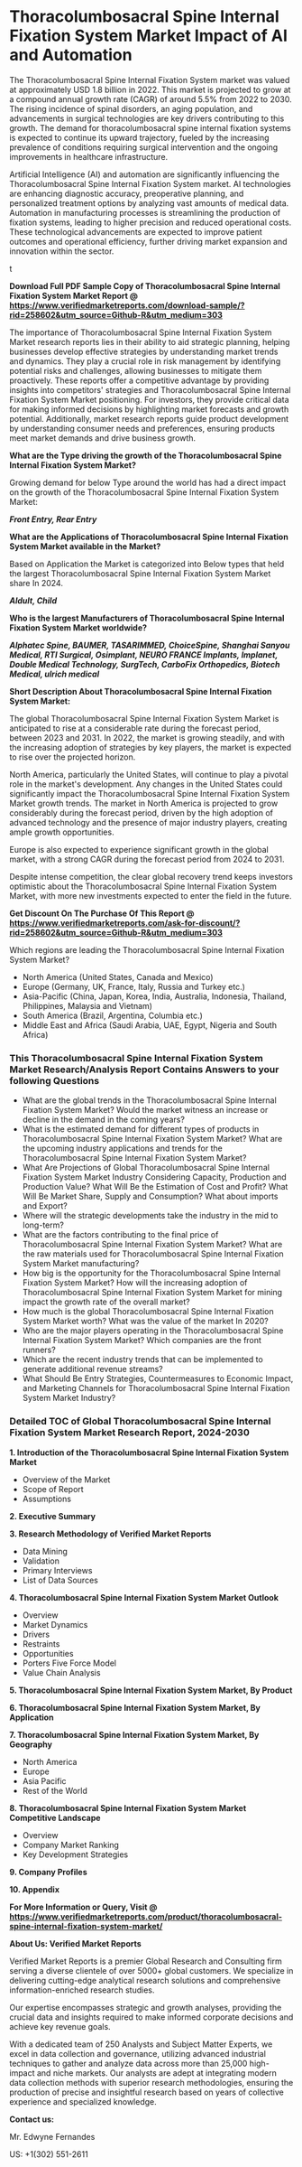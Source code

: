 <meta name="title" content="Global Thoracolumbosacral Spine Internal Fixation System Market Impact of AI and Automation"><meta name="description" content="The Thoracolumbosacral Spine Internal Fixation System market was valued at approximately USD 1.8 billion in 2022. This market is projected to grow at a compound annual"><meta name="title" content="Thoracolumbosacral Spine Internal Fixation System Market Size, Share, Scope, Trends, Growth, Opportunities, Analysis, Forecast"><h1>Thoracolumbosacral Spine Internal Fixation System Market Impact of AI and Automation</h1><p>The Thoracolumbosacral Spine Internal Fixation System market was valued at approximately USD 1.8 billion in 2022. This market is projected to grow at a compound annual growth rate (CAGR) of around 5.5% from 2022 to 2030. The rising incidence of spinal disorders, an aging population, and advancements in surgical technologies are key drivers contributing to this growth. The demand for thoracolumbosacral spine internal fixation systems is expected to continue its upward trajectory, fueled by the increasing prevalence of conditions requiring surgical intervention and the ongoing improvements in healthcare infrastructure.</p><p>Artificial Intelligence (AI) and automation are significantly influencing the Thoracolumbosacral Spine Internal Fixation System market. AI technologies are enhancing diagnostic accuracy, preoperative planning, and personalized treatment options by analyzing vast amounts of medical data. Automation in manufacturing processes is streamlining the production of fixation systems, leading to higher precision and reduced operational costs. These technological advancements are expected to improve patient outcomes and operational efficiency, further driving market expansion and innovation within the sector.</p>t</p><p id="" class=""><strong>Download Full PDF Sample Copy of Thoracolumbosacral Spine Internal Fixation System Market Report @ <a href="https://www.verifiedmarketreports.com/download-sample/?rid=258602&utm_source=Github-R&utm_medium=303" target="_blank">https://www.verifiedmarketreports.com/download-sample/?rid=258602&utm_source=Github-R&utm_medium=303</a></strong></p><p>The importance of&nbsp;Thoracolumbosacral Spine Internal Fixation System Market research reports lies in their ability to aid strategic planning, helping businesses develop effective strategies by understanding market trends and dynamics. They play a crucial role in risk management by identifying potential risks and challenges, allowing businesses to mitigate them proactively. These reports offer a competitive advantage by providing insights into competitors' strategies and Thoracolumbosacral Spine Internal Fixation System Market positioning. For investors, they provide critical data for making informed decisions by highlighting market forecasts and growth potential. Additionally, market research reports guide product development by understanding consumer needs and preferences, ensuring products meet market demands and drive business growth.</p><p><strong>What are the&nbsp;Type driving the growth of the Thoracolumbosacral Spine Internal Fixation System Market?</strong></p><p id="" class="">Growing demand for below Type around the world has had a direct impact on the growth of the Thoracolumbosacral Spine Internal Fixation System Market:</p><em><strong>Front Entry, Rear Entry</strong></em></p><strong>What are the&nbsp;Applications&nbsp;of Thoracolumbosacral Spine Internal Fixation System Market available in the Market?</strong></p><p id="" class="">Based on Application the Market is categorized into Below types that held the largest Thoracolumbosacral Spine Internal Fixation System Market share In 2024.</p><em><strong>Aldult, Child</strong></em></p><strong>Who is the largest Manufacturers of Thoracolumbosacral Spine Internal Fixation System Market worldwide?</strong></p><p><em><strong>Alphatec Spine, BAUMER, TASARIMMED, ChoiceSpine, Shanghai Sanyou Medical, RTI Surgical, Osimplant, NEURO FRANCE Implants, Implanet, Double Medical Technology, SurgTech, CarboFix Orthopedics, Biotech Medical, ulrich medical</strong></em></p><p id="" class=""><strong>Short Description About Thoracolumbosacral Spine Internal Fixation System Market:</strong></p><p>The global Thoracolumbosacral Spine Internal Fixation System Market is anticipated to rise at a considerable rate during the forecast period, between 2023 and 2031. In 2022, the market is growing steadily, and with the increasing adoption of strategies by key players, the market is expected to rise over the projected horizon.</p><p>North America, particularly the United States, will continue to play a pivotal role in the market's development. Any changes in the United States could significantly impact the Thoracolumbosacral Spine Internal Fixation System Market growth trends. The market in North America is projected to grow considerably during the forecast period, driven by the high adoption of advanced technology and the presence of major industry players, creating ample growth opportunities.</p><p>Europe is also expected to experience significant growth in the global market, with a strong CAGR during the forecast period from 2024 to 2031.</p><p>Despite intense competition, the clear global recovery trend keeps investors optimistic about the Thoracolumbosacral Spine Internal Fixation System Market, with more new investments expected to enter the field in the future.</p><p id="" class=""><strong>Get Discount On The Purchase Of This Report @ <a href="https://www.verifiedmarketreports.com/ask-for-discount/?rid=258602&utm_source=Github-R&utm_medium=303" target="_blank">https://www.verifiedmarketreports.com/ask-for-discount/?rid=258602&utm_source=Github-R&utm_medium=303</a></strong></p>Which regions are leading the Thoracolumbosacral Spine Internal Fixation System Market?</p><ul><li>North America (United States, Canada and Mexico)</li><li>Europe (Germany, UK, France, Italy, Russia and Turkey etc.)</li><li>Asia-Pacific (China, Japan, Korea, India, Australia, Indonesia, Thailand, Philippines, Malaysia and Vietnam)</li><li>South America (Brazil, Argentina, Columbia etc.)</li><li>Middle East and Africa (Saudi Arabia, UAE, Egypt, Nigeria and South Africa)</li></ul><h3 id="" class="">This Thoracolumbosacral Spine Internal Fixation System Market Research/Analysis Report Contains Answers to your following Questions</h3><ul><li>What are the global trends in the Thoracolumbosacral Spine Internal Fixation System Market? Would the market witness an increase or decline in the demand in the coming years?</li><li>What is the estimated demand for different types of products in Thoracolumbosacral Spine Internal Fixation System Market? What are the upcoming industry applications and trends for the Thoracolumbosacral Spine Internal Fixation System Market?</li><li>What Are Projections of Global Thoracolumbosacral Spine Internal Fixation System Market Industry Considering Capacity, Production and Production Value? What Will Be the Estimation of Cost and Profit? What Will Be Market Share, Supply and Consumption? What about imports and Export?</li><li>Where will the strategic developments take the industry in the mid to long-term?</li><li>What are the factors contributing to the final price of Thoracolumbosacral Spine Internal Fixation System Market? What are the raw materials used for Thoracolumbosacral Spine Internal Fixation System Market manufacturing?</li><li>How big is the opportunity for the Thoracolumbosacral Spine Internal Fixation System Market? How will the increasing adoption of Thoracolumbosacral Spine Internal Fixation System Market for mining impact the growth rate of the overall market?</li><li>How much is the global Thoracolumbosacral Spine Internal Fixation System Market worth? What was the value of the market In 2020?</li><li>Who are the major players operating in the Thoracolumbosacral Spine Internal Fixation System Market? Which companies are the front runners?</li><li>Which are the recent industry trends that can be implemented to generate additional revenue streams?</li><li>What Should Be Entry Strategies, Countermeasures to Economic Impact, and Marketing Channels for Thoracolumbosacral Spine Internal Fixation System Market Industry?</li></ul><h3 id="" class="">Detailed TOC of Global Thoracolumbosacral Spine Internal Fixation System Market Research Report, 2024-2030</h3><p id="" class=""><strong>1. Introduction of the Thoracolumbosacral Spine Internal Fixation System Market</strong></p><ul><li>Overview of the Market</li><li>Scope of Report</li><li>Assumptions</li></ul><p id="" class=""><strong>2. Executive Summary</strong></p><p id="" class=""><strong>3. Research Methodology of Verified Market Reports</strong></p><ul><li>Data Mining</li><li>Validation</li><li>Primary Interviews</li><li>List of Data Sources</li></ul><p id="" class=""><strong>4. Thoracolumbosacral Spine Internal Fixation System Market Outlook</strong></p><ul><li>Overview</li><li>Market Dynamics</li><li>Drivers</li><li>Restraints</li><li>Opportunities</li><li>Porters Five Force Model</li><li>Value Chain Analysis</li></ul><p id="" class=""><strong>5. Thoracolumbosacral Spine Internal Fixation System Market, By Product</strong></p><p id="" class=""><strong>6. Thoracolumbosacral Spine Internal Fixation System Market, By Application</strong></p><p id="" class=""><strong>7. Thoracolumbosacral Spine Internal Fixation System Market, By Geography</strong></p><ul><li>North America</li><li>Europe</li><li>Asia Pacific</li><li>Rest of the World</li></ul><p id="" class=""><strong>8. Thoracolumbosacral Spine Internal Fixation System Market Competitive Landscape</strong></p><ul><li>Overview</li><li>Company Market Ranking</li><li>Key Development Strategies</li></ul><p id="" class=""><strong>9. Company Profiles</strong></p><p id="" class=""><strong>10. Appendix</strong></p><p id="" class=""><strong>For More Information or Query, Visit @ <a href="https://www.verifiedmarketreports.com/product/thoracolumbosacral-spine-internal-fixation-system-market/" target="_blank">https://www.verifiedmarketreports.com/product/thoracolumbosacral-spine-internal-fixation-system-market/</a></strong></p><p id="" class=""><strong>About Us: Verified Market Reports</strong></p><p id="" class="">Verified Market Reports is a premier Global Research and Consulting firm serving a diverse clientele of over 5000+ global customers. We specialize in delivering cutting-edge analytical research solutions and comprehensive information-enriched research studies.</p><p id="" class="">Our expertise encompasses strategic and growth analyses, providing the crucial data and insights required to make informed corporate decisions and achieve key revenue goals.</p><p id="" class="">With a dedicated team of 250 Analysts and Subject Matter Experts, we excel in data collection and governance, utilizing advanced industrial techniques to gather and analyze data across more than 25,000 high-impact and niche markets. Our analysts are adept at integrating modern data collection methods with superior research methodologies, ensuring the production of precise and insightful research based on years of collective experience and specialized knowledge.</p><p id="" class=""><strong>Contact us:</strong></p><p id="" class="">Mr. Edwyne Fernandes</p><p id="" class="">US: +1(302) 551-2611</p>